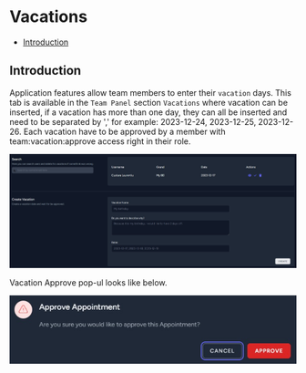 # Vacations

- [Introduction](#introduction)

<a name="introduction"></a>
## Introduction

Application features allow team members to enter their `vacation` days.
This tab is available in the `Team Panel` section `Vacations` where vacation can be inserted, if a vacation has more than one day, they can all be inserted and need to be separated by ',' for example: 2023-12-24, 2023-12-25, 2023-12-26.
Each vacation have to be approved by a member with team:vacation:approve access right in their role.

![Vacations](https://raw.githubusercontent.com/planlify/docs/main/preview/vacations.jpg)

Vacation Approve pop-ul looks like below.

![Vacation-approve](https://raw.githubusercontent.com/planlify/docs/main/preview/vacation-approve.jpg)
